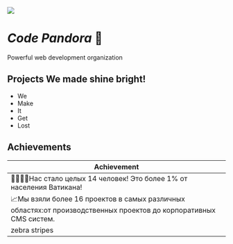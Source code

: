 ![](https://i2.paste.pics/6b6622ccca06700c5bf6c117cb17ba93.png?trs=497ea64ab5bd373653f819331061f51adfa0109fcd9102dcceca6552351dff84)

# _Code Pandora_ 👺
Powerful web development organization

## Projects We made shine bright!

- We
- Make
- It
- Get
- Lost

## Achievements

| Achievement   |
| ------------- |
| 👨‍👨‍👦‍👦Нас стало целых 14 человек! Это более 1% от населения Ватикана!|
| 📈Мы взяли более 16 проектов в самых различных областях:от производственных проектов до корпоративных CMS систем.    |
| zebra stripes |
